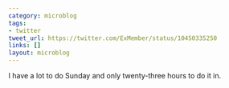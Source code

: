 ```yaml
---
category: microblog
tags:
- twitter
tweet_url: https://twitter.com/ExMember/status/10450335250
links: []
layout: microblog
---
```

I have a lot to do Sunday and only twenty-three hours to do it in.
